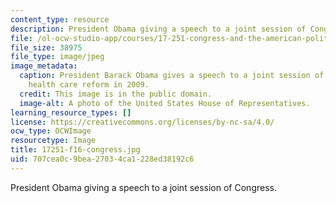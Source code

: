```yaml
---
content_type: resource
description: President Obama giving a speech to a joint session of Congress.
file: /ol-ocw-studio-app/courses/17-251-congress-and-the-american-political-system-i-fall-2016/707cea0c9bea27034ca1228ed38192c6_17251-f16-congress.jpg
file_size: 38975
file_type: image/jpeg
image_metadata:
  caption: President Barack Obama gives a speech to a joint session of Congress regarding
    health care reform in 2009.
  credit: This image is in the public domain.
  image-alt: A photo of the United States House of Representatives.
learning_resource_types: []
license: https://creativecommons.org/licenses/by-nc-sa/4.0/
ocw_type: OCWImage
resourcetype: Image
title: 17251-f16-congress.jpg
uid: 707cea0c-9bea-2703-4ca1-228ed38192c6
---
```

President Obama giving a speech to a joint session of Congress.